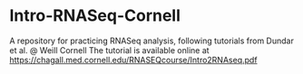 # Intro-RNASeq-Cornell
A repository for practicing RNASeq analysis, following tutorials from Dundar et al. @ Weill Cornell
The tutorial is available online at https://chagall.med.cornell.edu/RNASEQcourse/Intro2RNAseq.pdf
